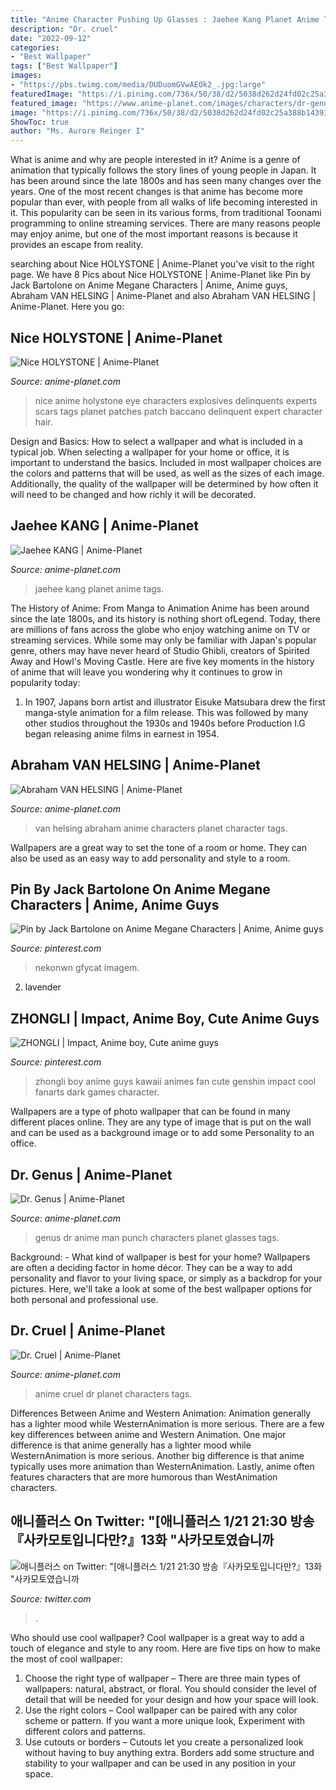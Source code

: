 ```yaml
---
title: "Anime Character Pushing Up Glasses : Jaehee Kang Planet Anime Tags"
description: "Dr. cruel"
date: "2022-09-12"
categories:
- "Best Wallpaper"
tags: ["Best Wallpaper"]
images:
- "https://pbs.twimg.com/media/DUDuomGVwAEOk2_.jpg:large"
featuredImage: "https://i.pinimg.com/736x/50/38/d2/5038d262d24fd02c25a388b143935d5c--wearing-glasses-anime-characters.jpg"
featured_image: "https://www.anime-planet.com/images/characters/dr-genus-49121.jpg"
image: "https://i.pinimg.com/736x/50/38/d2/5038d262d24fd02c25a388b143935d5c--wearing-glasses-anime-characters.jpg"
ShowToc: true
author: "Ms. Aurore Reinger I"
---
```



What is anime and why are people interested in it?
Anime is a genre of animation that typically follows the story lines of young people in Japan. It has been around since the late 1800s and has seen many changes over the years. One of the most recent changes is that anime has become more popular than ever, with people from all walks of life becoming interested in it. This popularity can be seen in its various forms, from traditional Toonami programming to online streaming services. There are many reasons people may enjoy anime, but one of the most important reasons is because it provides an escape from reality.

	

		
searching about Nice HOLYSTONE | Anime-Planet you've visit to the right page. We have 8 Pics about Nice HOLYSTONE | Anime-Planet like Pin by Jack Bartolone on Anime Megane Characters | Anime, Anime guys, Abraham VAN HELSING | Anime-Planet and also Abraham VAN HELSING | Anime-Planet. Here you go:
		
    
## Nice HOLYSTONE | Anime-Planet

<img loading=lazy src="https://www.anime-planet.com/images/characters/nice-holystone-856.jpg" onerror="this.onerror=null;this.src='https://tse4.mm.bing.net/th?id=OIP.No0EWOclWgWGQ_VqsWCEEAAAAA&amp;pid=15.1';" alt="Nice HOLYSTONE | Anime-Planet">

_Source: anime-planet.com_

>nice anime holystone eye characters explosives delinquents experts scars tags planet patches patch baccano delinquent expert character hair. 

	

Design and Basics: How to select a wallpaper and what is included in a typical job.
When selecting a wallpaper for your home or office, it is important to understand the basics. Included in most wallpaper choices are the colors and patterns that will be used, as well as the sizes of each image. Additionally, the quality of the wallpaper will be determined by how often it will need to be changed and how richly it will be decorated.

    
## Jaehee KANG | Anime-Planet

<img loading=lazy src="https://www.anime-planet.com/images/characters/jaehee-kang-invitation-of-mystic-messenger-188010.jpg" onerror="this.onerror=null;this.src='https://tse2.mm.bing.net/th?id=OIP.-fuIvswHv-RvK4vZT5v16wAAAA&amp;pid=15.1';" alt="Jaehee KANG | Anime-Planet">

_Source: anime-planet.com_

>jaehee kang planet anime tags. 

	

The History of Anime: From Manga to Animation
Anime has been around since the late 1800s, and its history is nothing short ofLegend. Today, there are millions of fans across the globe who enjoy watching anime on TV or streaming services. While some may only be familiar with Japan's popular genre, others may have never heard of Studio Ghibli, creators of Spirited Away and Howl's Moving Castle. Here are five key moments in the history of anime that will leave you wondering why it continues to grow in popularity today:
1) In 1907, Japans born artist and illustrator Eisuke Matsubara drew the first manga-style animation for a film release. This was followed by many other studios throughout the 1930s and 1940s before Production I.G began releasing anime films in earnest in 1954.

    
## Abraham VAN HELSING | Anime-Planet

<img loading=lazy src="https://www.anime-planet.com/images/characters/abraham-van-helsing-111097.jpg" onerror="this.onerror=null;this.src='https://tse3.mm.bing.net/th?id=OIP.oFtFKMK2aUfSLtBhKyfXAAAAAA&amp;pid=15.1';" alt="Abraham VAN HELSING | Anime-Planet">

_Source: anime-planet.com_

>van helsing abraham anime characters planet character tags. 

	

Wallpapers are a great way to set the tone of a room or home. They can also be used as an easy way to add personality and style to a room.

    
## Pin By Jack Bartolone On Anime Megane Characters | Anime, Anime Guys

<img loading=lazy src="https://i.pinimg.com/736x/50/38/d2/5038d262d24fd02c25a388b143935d5c--wearing-glasses-anime-characters.jpg" onerror="this.onerror=null;this.src='https://tse2.mm.bing.net/th?id=OIP.A3jsdCD7bNFjyFgtMsFtngHaIH&amp;pid=15.1';" alt="Pin by Jack Bartolone on Anime Megane Characters | Anime, Anime guys">

_Source: pinterest.com_

>nekonwn gfycat imagem. 

	

2. lavender 

    
## ZHONGLI | Impact, Anime Boy, Cute Anime Guys

<img loading=lazy src="https://i.pinimg.com/736x/51/36/55/513655b4e1a7a4738551b46d017676cb.jpg" onerror="this.onerror=null;this.src='https://tse1.mm.bing.net/th?id=OIP.NSxONYhZ6QodogauCLQ2ewHaKg&amp;pid=15.1';" alt="ZHONGLI | Impact, Anime boy, Cute anime guys">

_Source: pinterest.com_

>zhongli boy anime guys kawaii animes fan cute genshin impact cool fanarts dark games character. 

	



Wallpapers are a type of photo wallpaper that can be found in many different places online. They are any type of image that is put on the wall and can be used as a background image or to add some Personality to an office.

    
## Dr. Genus | Anime-Planet

<img loading=lazy src="https://www.anime-planet.com/images/characters/dr-genus-49121.jpg" onerror="this.onerror=null;this.src='https://tse1.mm.bing.net/th?id=OIP.CCVu7IPkJdIRtFdgfEe7VQAAAA&amp;pid=15.1';" alt="Dr. Genus | Anime-Planet">

_Source: anime-planet.com_

>genus dr anime man punch characters planet glasses tags. 

	

Background: - What kind of wallpaper is best for your home?
Wallpapers are often a deciding factor in home décor. They can be a way to add personality and flavor to your living space, or simply as a backdrop for your pictures. Here, we'll take a look at some of the best wallpaper options for both personal and professional use.

    
## Dr. Cruel | Anime-Planet

<img loading=lazy src="https://www.anime-planet.com/images/characters/dr-cruel-56486.jpg" onerror="this.onerror=null;this.src='https://tse4.mm.bing.net/th?id=OIP.FG75YLBAtm3-w3z7i0_AOAAAAA&amp;pid=15.1';" alt="Dr. Cruel | Anime-Planet">

_Source: anime-planet.com_

>anime cruel dr planet characters tags. 

	

Differences Between Anime and Western Animation: Animation generally has a lighter mood while WesternAnimation is more serious.
There are a few key differences between anime and Western Animation. One major difference is that anime generally has a lighter mood while WesternAnimation is more serious. Another big difference is that anime typically uses more animation than WesternAnimation. Lastly, anime often features characters that are more humorous than WestAnimation characters.

    
## 애니플러스 On Twitter: &quot;[애니플러스 1/21 21:30 방송『사카모토입니다만?』13화 &quot;사카모토였습니까

<img loading=lazy src="https://pbs.twimg.com/media/DUDuomGVwAEOk2_.jpg:large" onerror="this.onerror=null;this.src='https://tse4.mm.bing.net/th?id=OIP.HG8ndIvKWHzEB8auXJvenQHaEK&amp;pid=15.1';" alt="애니플러스 on Twitter: &quot;[애니플러스 1/21 21:30 방송『사카모토입니다만?』13화 &quot;사카모토였습니까">

_Source: twitter.com_

>. 

	

Who should use cool wallpaper?
Cool wallpaper is a great way to add a touch of elegance and style to any room. Here are five tips on how to make the most of cool wallpaper: 
1) Choose the right type of wallpaper – There are three main types of wallpapers: natural, abstract, or floral. You should consider the level of detail that will be needed for your design and how your space will look. 
2) Use the right colors – Cool wallpaper can be paired with any color scheme or pattern. If you want a more unique look, Experiment with different colors and patterns. 
3) Use cutouts or borders – Cutouts let you create a personalized look without having to buy anything extra. Borders add some structure and stability to your wallpaper and can be used in any position in your space.

